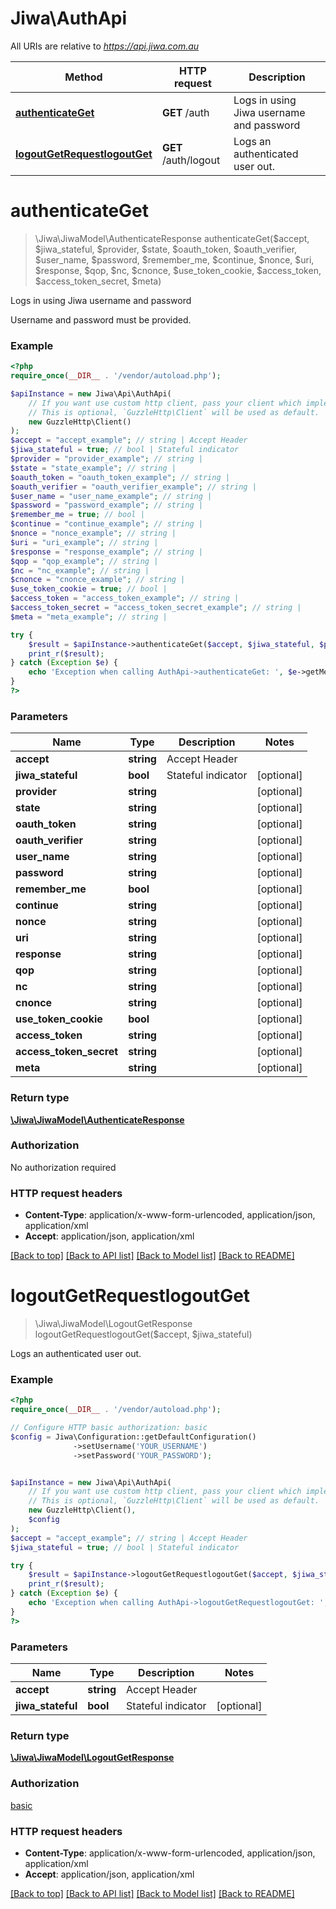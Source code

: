 # Jiwa\AuthApi

All URIs are relative to *https://api.jiwa.com.au*

Method | HTTP request | Description
------------- | ------------- | -------------
[**authenticateGet**](AuthApi.md#authenticateGet) | **GET** /auth | Logs in using Jiwa username and password
[**logoutGetRequestlogoutGet**](AuthApi.md#logoutGetRequestlogoutGet) | **GET** /auth/logout | Logs an authenticated user out.


# **authenticateGet**
> \Jiwa\JiwaModel\AuthenticateResponse authenticateGet($accept, $jiwa_stateful, $provider, $state, $oauth_token, $oauth_verifier, $user_name, $password, $remember_me, $continue, $nonce, $uri, $response, $qop, $nc, $cnonce, $use_token_cookie, $access_token, $access_token_secret, $meta)

Logs in using Jiwa username and password

Username and password must be provided.

### Example
```php
<?php
require_once(__DIR__ . '/vendor/autoload.php');

$apiInstance = new Jiwa\Api\AuthApi(
    // If you want use custom http client, pass your client which implements `GuzzleHttp\ClientInterface`.
    // This is optional, `GuzzleHttp\Client` will be used as default.
    new GuzzleHttp\Client()
);
$accept = "accept_example"; // string | Accept Header
$jiwa_stateful = true; // bool | Stateful indicator
$provider = "provider_example"; // string | 
$state = "state_example"; // string | 
$oauth_token = "oauth_token_example"; // string | 
$oauth_verifier = "oauth_verifier_example"; // string | 
$user_name = "user_name_example"; // string | 
$password = "password_example"; // string | 
$remember_me = true; // bool | 
$continue = "continue_example"; // string | 
$nonce = "nonce_example"; // string | 
$uri = "uri_example"; // string | 
$response = "response_example"; // string | 
$qop = "qop_example"; // string | 
$nc = "nc_example"; // string | 
$cnonce = "cnonce_example"; // string | 
$use_token_cookie = true; // bool | 
$access_token = "access_token_example"; // string | 
$access_token_secret = "access_token_secret_example"; // string | 
$meta = "meta_example"; // string | 

try {
    $result = $apiInstance->authenticateGet($accept, $jiwa_stateful, $provider, $state, $oauth_token, $oauth_verifier, $user_name, $password, $remember_me, $continue, $nonce, $uri, $response, $qop, $nc, $cnonce, $use_token_cookie, $access_token, $access_token_secret, $meta);
    print_r($result);
} catch (Exception $e) {
    echo 'Exception when calling AuthApi->authenticateGet: ', $e->getMessage(), PHP_EOL;
}
?>
```

### Parameters

Name | Type | Description  | Notes
------------- | ------------- | ------------- | -------------
 **accept** | **string**| Accept Header |
 **jiwa_stateful** | **bool**| Stateful indicator | [optional]
 **provider** | **string**|  | [optional]
 **state** | **string**|  | [optional]
 **oauth_token** | **string**|  | [optional]
 **oauth_verifier** | **string**|  | [optional]
 **user_name** | **string**|  | [optional]
 **password** | **string**|  | [optional]
 **remember_me** | **bool**|  | [optional]
 **continue** | **string**|  | [optional]
 **nonce** | **string**|  | [optional]
 **uri** | **string**|  | [optional]
 **response** | **string**|  | [optional]
 **qop** | **string**|  | [optional]
 **nc** | **string**|  | [optional]
 **cnonce** | **string**|  | [optional]
 **use_token_cookie** | **bool**|  | [optional]
 **access_token** | **string**|  | [optional]
 **access_token_secret** | **string**|  | [optional]
 **meta** | **string**|  | [optional]

### Return type

[**\Jiwa\JiwaModel\AuthenticateResponse**](../Model/AuthenticateResponse.md)

### Authorization

No authorization required

### HTTP request headers

 - **Content-Type**: application/x-www-form-urlencoded, application/json, application/xml
 - **Accept**: application/json, application/xml

[[Back to top]](#) [[Back to API list]](../../README.md#documentation-for-api-endpoints) [[Back to Model list]](../../README.md#documentation-for-models) [[Back to README]](../../README.md)

# **logoutGetRequestlogoutGet**
> \Jiwa\JiwaModel\LogoutGetResponse logoutGetRequestlogoutGet($accept, $jiwa_stateful)

Logs an authenticated user out.



### Example
```php
<?php
require_once(__DIR__ . '/vendor/autoload.php');

// Configure HTTP basic authorization: basic
$config = Jiwa\Configuration::getDefaultConfiguration()
              ->setUsername('YOUR_USERNAME')
              ->setPassword('YOUR_PASSWORD');


$apiInstance = new Jiwa\Api\AuthApi(
    // If you want use custom http client, pass your client which implements `GuzzleHttp\ClientInterface`.
    // This is optional, `GuzzleHttp\Client` will be used as default.
    new GuzzleHttp\Client(),
    $config
);
$accept = "accept_example"; // string | Accept Header
$jiwa_stateful = true; // bool | Stateful indicator

try {
    $result = $apiInstance->logoutGetRequestlogoutGet($accept, $jiwa_stateful);
    print_r($result);
} catch (Exception $e) {
    echo 'Exception when calling AuthApi->logoutGetRequestlogoutGet: ', $e->getMessage(), PHP_EOL;
}
?>
```

### Parameters

Name | Type | Description  | Notes
------------- | ------------- | ------------- | -------------
 **accept** | **string**| Accept Header |
 **jiwa_stateful** | **bool**| Stateful indicator | [optional]

### Return type

[**\Jiwa\JiwaModel\LogoutGetResponse**](../Model/LogoutGetResponse.md)

### Authorization

[basic](../../README.md#basic)

### HTTP request headers

 - **Content-Type**: application/x-www-form-urlencoded, application/json, application/xml
 - **Accept**: application/json, application/xml

[[Back to top]](#) [[Back to API list]](../../README.md#documentation-for-api-endpoints) [[Back to Model list]](../../README.md#documentation-for-models) [[Back to README]](../../README.md)

